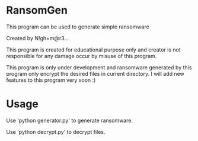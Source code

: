 # RansomGen
This program can be used to generate simple ransomware 
                                                                              
Created by N!gh+m@r3...


This program is created for educational purpose only 
and creator is not responsible for any damage occur 
by misuse of this program.

This program is only under development and ransomware 
generated by this program only encrypt the desired 
files in current directory.
I will add new features to this program very soon :)


# Usage 

Use 'python generator.py' to generate ransomware.

Use 'python decrypt.py' to decrypt files.
